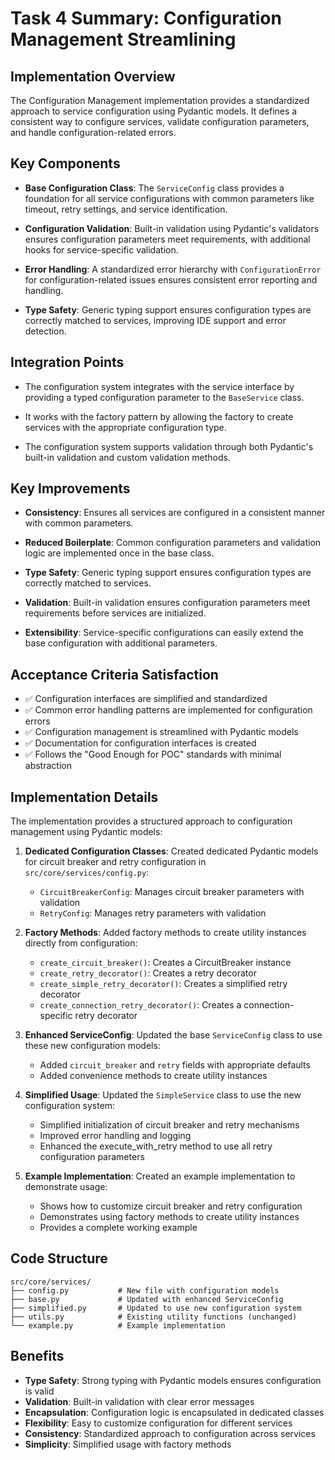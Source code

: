 # Task 4 Summary: Configuration Management Streamlining

## Implementation Overview

The Configuration Management implementation provides a standardized approach to service configuration using Pydantic models. It defines a consistent way to configure services, validate configuration parameters, and handle configuration-related errors.

## Key Components

- **Base Configuration Class**: The `ServiceConfig` class provides a foundation for all service configurations with common parameters like timeout, retry settings, and service identification.

- **Configuration Validation**: Built-in validation using Pydantic's validators ensures configuration parameters meet requirements, with additional hooks for service-specific validation.

- **Error Handling**: A standardized error hierarchy with `ConfigurationError` for configuration-related issues ensures consistent error reporting and handling.

- **Type Safety**: Generic typing support ensures configuration types are correctly matched to services, improving IDE support and error detection.

## Integration Points

- The configuration system integrates with the service interface by providing a typed configuration parameter to the `BaseService` class.

- It works with the factory pattern by allowing the factory to create services with the appropriate configuration type.

- The configuration system supports validation through both Pydantic's built-in validation and custom validation methods.

## Key Improvements

- **Consistency**: Ensures all services are configured in a consistent manner with common parameters.

- **Reduced Boilerplate**: Common configuration parameters and validation logic are implemented once in the base class.

- **Type Safety**: Generic typing support ensures configuration types are correctly matched to services.

- **Validation**: Built-in validation ensures configuration parameters meet requirements before services are initialized.

- **Extensibility**: Service-specific configurations can easily extend the base configuration with additional parameters.

## Acceptance Criteria Satisfaction

- ✅ Configuration interfaces are simplified and standardized
- ✅ Common error handling patterns are implemented for configuration errors
- ✅ Configuration management is streamlined with Pydantic models
- ✅ Documentation for configuration interfaces is created
- ✅ Follows the "Good Enough for POC" standards with minimal abstraction

## Implementation Details

The implementation provides a structured approach to configuration management using Pydantic models:

1. **Dedicated Configuration Classes**: Created dedicated Pydantic models for circuit breaker and retry configuration in `src/core/services/config.py`:
   - `CircuitBreakerConfig`: Manages circuit breaker parameters with validation
   - `RetryConfig`: Manages retry parameters with validation

2. **Factory Methods**: Added factory methods to create utility instances directly from configuration:
   - `create_circuit_breaker()`: Creates a CircuitBreaker instance
   - `create_retry_decorator()`: Creates a retry decorator
   - `create_simple_retry_decorator()`: Creates a simplified retry decorator
   - `create_connection_retry_decorator()`: Creates a connection-specific retry decorator

3. **Enhanced ServiceConfig**: Updated the base `ServiceConfig` class to use these new configuration models:
   - Added `circuit_breaker` and `retry` fields with appropriate defaults
   - Added convenience methods to create utility instances

4. **Simplified Usage**: Updated the `SimpleService` class to use the new configuration system:
   - Simplified initialization of circuit breaker and retry mechanisms
   - Improved error handling and logging
   - Enhanced the execute_with_retry method to use all retry configuration parameters

5. **Example Implementation**: Created an example implementation to demonstrate usage:
   - Shows how to customize circuit breaker and retry configuration
   - Demonstrates using factory methods to create utility instances
   - Provides a complete working example

## Code Structure

```
src/core/services/
├── config.py           # New file with configuration models
├── base.py             # Updated with enhanced ServiceConfig
├── simplified.py       # Updated to use new configuration system
├── utils.py            # Existing utility functions (unchanged)
└── example.py          # Example implementation
```

## Benefits

- **Type Safety**: Strong typing with Pydantic models ensures configuration is valid
- **Validation**: Built-in validation with clear error messages
- **Encapsulation**: Configuration logic is encapsulated in dedicated classes
- **Flexibility**: Easy to customize configuration for different services
- **Consistency**: Standardized approach to configuration across services
- **Simplicity**: Simplified usage with factory methods
